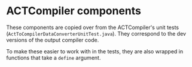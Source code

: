 # ACTCompiler components

These components are copied over from the ACTCompiler's unit tests (`ActToCompilerDataConverterUnitTest.java`).
They correspond to the dev versions of the output compiler code.

To make these easier to work with in the tests, they are also wrapped in functions that take a `define` argument.
